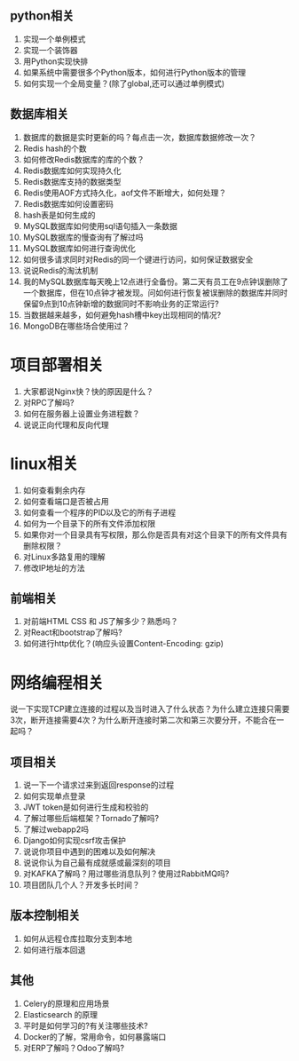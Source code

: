 

## python相关

1. 实现一个单例模式
2. 实现一个装饰器
3. 用Python实现快排
4. 如果系统中需要很多个Python版本，如何进行Python版本的管理
5. 如何实现一个全局变量？(除了global,还可以通过单例模式)

## 数据库相关

1. 数据库的数据是实时更新的吗？每点击一次，数据库数据修改一次？
2. Redis hash的个数
3. 如何修改Redis数据库的库的个数？
4. Redis数据库如何实现持久化
5. Redis数据库支持的数据类型
6. Redis使用AOF方式持久化，aof文件不断增大，如何处理？
7. Redis数据库如何设置密码
8. hash表是如何生成的
9. MySQL数据库如何使用sql语句插入一条数据
10. MySQL数据库的慢查询有了解过吗
11. MySQL数据库如何进行查询优化
12. 如何很多请求同时对Redis的同一个键进行访问，如何保证数据安全
13. 说说Redis的淘汰机制
14. 我的MySQL数据库每天晚上12点进行全备份。第二天有员工在9点钟误删除了一个数据库，但在10点钟才被发现。问如何进行恢复被误删除的数据库并同时保留9点到10点钟新增的数据同时不影响业务的正常运行?
15. 当数据越来越多，如何避免hash槽中key出现相同的情况?
16. MongoDB在哪些场合使用过？

# 项目部署相关

1. 大家都说Nginx快？快的原因是什么？
2. 对RPC了解吗?
3. 如何在服务器上设置业务进程数？
4. 说说正向代理和反向代理

# linux相关

1. 如何查看剩余内存
2. 如何查看端口是否被占用
3. 如何查看一个程序的PID以及它的所有子进程
4. 如何为一个目录下的所有文件添加权限
5. 如果你对一个目录具有写权限，那么你是否具有对这个目录下的所有文件具有删除权限？
6. 对Linux多路复用的理解
7. 修改IP地址的方法

## 前端相关

1. 对前端HTML CSS 和 JS了解多少？熟悉吗？
2. 对React和bootstrap了解吗?
3. 如何进行http优化？(响应头设置Content-Encoding: gzip)

# 网络编程相关

说一下实现TCP建立连接的过程以及当时进入了什么状态？为什么建立连接只需要3次，断开连接需要4次？为什么断开连接时第二次和第三次要分开，不能合在一起吗？

## 项目相关

1. 说一下一个请求过来到返回response的过程
2. 如何实现单点登录
3. JWT token是如何进行生成和校验的
4. 了解过哪些后端框架？Tornado了解吗?
5. 了解过webapp2吗
6. Django如何实现csrf攻击保护
7. 说说你项目中遇到的困难以及如何解决
8. 说说你认为自己最有成就感或最深刻的项目
9. 对KAFKA了解吗？用过哪些消息队列？使用过RabbitMQ吗?
10. 项目团队几个人？开发多长时间？

## 版本控制相关

1. 如何从远程仓库拉取分支到本地
2. 如何进行版本回退

## 其他

1. Celery的原理和应用场景
2. Elasticsearch 的原理
3. 平时是如何学习的?有关注哪些技术?
4. Docker的了解，常用命令，如何暴露端口
5. 对ERP了解吗？Odoo了解吗?
